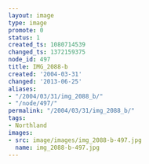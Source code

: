 ```yaml
---
layout: image
type: image
promote: 0
status: 1
created_ts: 1080714539
changed_ts: 1372159375
node_id: 497
title: IMG_2088-b
created: '2004-03-31'
changed: '2013-06-25'
aliases:
- "/2004/03/31/img_2088_b/"
- "/node/497/"
permalink: "/2004/03/31/img_2088_b/"
tags:
- Northland
images:
- src: image/images/img_2088-b-497.jpg
  name: img_2088-b-497.jpg
---
```


